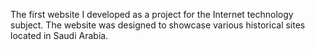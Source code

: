 The first website I developed as a project for the Internet technology subject. The website was designed to showcase various historical sites located in Saudi Arabia.
